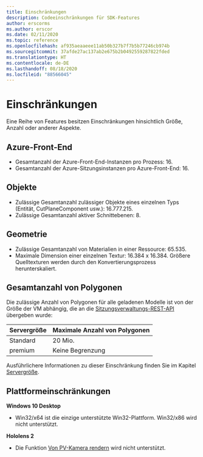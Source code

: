 ```yaml
---
title: Einschränkungen
description: Codeeinschränkungen für SDK-Features
author: erscorms
ms.author: erscor
ms.date: 02/11/2020
ms.topic: reference
ms.openlocfilehash: af935aeaaeee11ab50b327b7f7b5b77246cb974b
ms.sourcegitcommit: 37afde27ac137ab2e675b2b0492559287822fded
ms.translationtype: HT
ms.contentlocale: de-DE
ms.lasthandoff: 08/18/2020
ms.locfileid: "88566045"
---
```

# <a name="limitations"></a>Einschränkungen

Eine Reihe von Features besitzen Einschränkungen hinsichtlich Größe, Anzahl oder anderer Aspekte.

## <a name="azure-frontend"></a>Azure-Front-End

* Gesamtanzahl der Azure-Front-End-Instanzen pro Prozess: 16.
* Gesamtanzahl der Azure-Sitzungsinstanzen pro Azure-Front-End: 16.

## <a name="objects"></a>Objekte

* Zulässige Gesamtanzahl zulässiger Objekte eines einzelnen Typs (Entität, CutPlaneComponent usw.): 16.777.215.
* Zulässige Gesamtanzahl aktiver Schnittebenen: 8.

## <a name="geometry"></a>Geometrie

* Zulässige Gesamtanzahl von Materialien in einer Ressource: 65.535.
* Maximale Dimension einer einzelnen Textur: 16.384 x 16.384. Größere Quelltexturen werden durch den Konvertierungsprozess herunterskaliert.

## <a name="overall-number-of-polygons"></a>Gesamtanzahl von Polygonen

Die zulässige Anzahl von Polygonen für alle geladenen Modelle ist von der Größe der VM abhängig, die an die [Sitzungsverwaltungs-REST-API](../how-tos/session-rest-api.md#create-a-session) übergeben wurde:

| Servergröße | Maximale Anzahl von Polygonen |
|:--------|:------------------|
|Standard| 20 Mio. |
|premium| Keine Begrenzung |

Ausführlichere Informationen zu dieser Einschränkung finden Sie im Kapitel [Servergröße](../reference/vm-sizes.md).

## <a name="platform-limitations"></a>Plattformeinschränkungen

**Windows 10 Desktop**

* Win32/x64 ist die einzige unterstützte Win32-Plattform. Win32/x86 wird nicht unterstützt.

**Hololens 2**

* Die Funktion [Von PV-Kamera rendern](https://docs.microsoft.com/windows/mixed-reality/mixed-reality-capture-for-developers#render-from-the-pv-camera-opt-in) wird nicht unterstützt.
